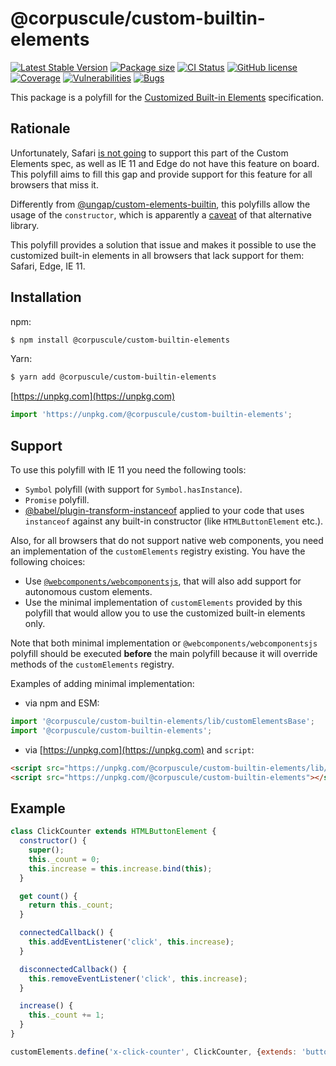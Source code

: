 # @corpuscule/custom-builtin-elements

[![Latest Stable Version](https://img.shields.io/npm/v/@corpuscule/custom-builtin-elements.svg)](https://www.npmjs.com/package/@corpuscule/custom-builtin-elements)
[![Package size](https://badgen.net/bundlephobia/minzip/@corpuscule/custom-builtin-elements)](https://bundlephobia.com/result?p=@corpuscule/custom-builtin-elements)
[![CI Status](https://github.com/corpusculejs/custom-builtin-elements/workflows/CI/badge.svg)](https://github.com/corpusculejs/custom-builtin-elements/actions)
[![GitHub license](https://img.shields.io/badge/license-MIT-blue.svg)](./LICENSE)
[![Coverage](https://sonarcloud.io/api/project_badges/measure?project=corpusculejs_custom-builtin-elements&metric=coverage)](https://sonarcloud.io/dashboard?id=corpusculejs_custom-builtin-elements)
[![Vulnerabilities](https://sonarcloud.io/api/project_badges/measure?project=corpusculejs_custom-builtin-elements&metric=vulnerabilities)](https://sonarcloud.io/dashboard?id=corpusculejs_custom-builtin-elements)
[![Bugs](https://sonarcloud.io/api/project_badges/measure?project=corpusculejs_custom-builtin-elements&metric=bugs)](https://sonarcloud.io/dashboard?id=corpusculejs_custom-builtin-elements)

This package is a polyfill for the [Customized Built-in Elements](https://html.spec.whatwg.org/multipage/custom-elements.html#customized-built-in-element)
specification.

## Rationale

Unfortunately, Safari [is not going](https://github.com/w3c/webcomponents/issues/509#issuecomment-222860736)
to support this part of the Custom Elements spec, as well as IE 11 and Edge do
not have this feature on board. This polyfill aims to fill this gap and provide
support for this feature for all browsers that miss it.

Differently from [@ungap/custom-elements-builtin](https://github.com/ungap/custom-elements-builtin), this polyfills allow the usage of the `constructor`, which is apparently a [caveat](https://github.com/ungap/custom-elements-builtin#constructor-caveat) of that alternative library.

This polyfill provides a solution that issue and makes it possible to use the customized built-in elements in all browsers that lack support for them: Safari, Edge, IE 11.

## Installation

npm:

```bash
$ npm install @corpuscule/custom-builtin-elements
```

Yarn:

```bash
$ yarn add @corpuscule/custom-builtin-elements
```

[https://unpkg.com](https://unpkg.com)

```javascript
import 'https://unpkg.com/@corpuscule/custom-builtin-elements';
```

## Support

To use this polyfill with IE 11 you need the following tools:

- `Symbol` polyfill (with support for `Symbol.hasInstance`).
- `Promise` polyfill.
- [@babel/plugin-transform-instanceof](https://www.npmjs.com/package/@babel/plugin-transform-instanceof)
  applied to your code that uses `instanceof` against any built-in constructor
  (like `HTMLButtonElement` etc.).

Also, for all browsers that do not support native web components, you need an
implementation of the `customElements` registry existing. You have the following
choices:

- Use [`@webcomponents/webcomponentsjs`](https://github.com/webcomponents/polyfills/tree/master/packages/webcomponentsjs),
  that will also add support for autonomous custom elements.
- Use the minimal implementation of `customElements` provided by this polyfill
  that would allow you to use the customized built-in elements only.

Note that both minimal implementation or `@webcomponents/webcomponentsjs`
polyfill should be executed **before** the main polyfill because it will
override methods of the `customElements` registry.

Examples of adding minimal implementation:

- via npm and ESM:

```javascript
import '@corpuscule/custom-builtin-elements/lib/customElementsBase';
import '@corpuscule/custom-builtin-elements';
```

- via [https://unpkg.com](https://unpkg.com) and `script`:

```html
<script src="https://unpkg.com/@corpuscule/custom-builtin-elements/lib/customElementsBase.js"></script>
<script src="https://unpkg.com/@corpuscule/custom-builtin-elements"></script>
```

## Example

```javascript
class ClickCounter extends HTMLButtonElement {
  constructor() {
    super();
    this._count = 0;
    this.increase = this.increase.bind(this);
  }

  get count() {
    return this._count;
  }

  connectedCallback() {
    this.addEventListener('click', this.increase);
  }

  disconnectedCallback() {
    this.removeEventListener('click', this.increase);
  }

  increase() {
    this._count += 1;
  }
}

customElements.define('x-click-counter', ClickCounter, {extends: 'button'});
```
